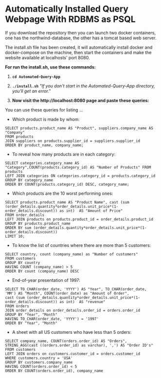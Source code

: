 # Automatically Installed Query Webpage With RDBMS as PSQL

If you download the repository then you can launch two docker containers, one has the northwind-database, the other has a tomcat based web server.

The install.sh file has been created, it will automatically install docker and docker-compose on the machine, 
then start the containers and make the website available at localhosts' port 8080.

**For run the install.sh, use these commands:**

1. **```cd Automated-Query-App```**


2. **```./install.sh```** *"If you don't start in the Automated-Query-App directory, you'll get an error."*

3. **Now visit the http://localhost:8080 page and paste these queries:**

You can use these queries for listing ...

- Which product is made by whom:

```
SELECT products.product_name AS "Product", suppliers.company_name AS "Company"
FROM products
JOIN suppliers on products.supplier_id = suppliers.supplier_id
ORDER BY product_name, company_name;
```
- To reveal how many products are in each category:

```
SELECT categories.category_name AS "Category",COUNT(products.category_id) AS "Number of Products" FROM products
LEFT JOIN categories ON categories.category_id = products.category_id
GROUP BY category_name
ORDER BY COUNT(products.category_id) DESC, category_name;
```
- Which products are the 10 worst performing ones:
```
SELECT products.product_name AS "Product Name", cast (sum (order_details.quantity*order_details.unit_price*(1-order_details.discount)) as int)  AS "Amount of Price"
FROM order_details
LEFT JOIN products on products.product_id = order_details.product_id
GROUP BY products.product_name
ORDER BY sum (order_details.quantity*order_details.unit_price*(1-order_details.discount))
LIMIT 10;
```
- To know the list of countries where there are more than 5 customers:
```     
SELECT country, count (company_name) as "Number of customers"
FROM customers
GROUP BY country
HAVING COUNT (company_name) > 5
ORDER BY count (company_name) DESC
```
- End-of-year presentation of 1997:
```
SELECT TO_CHAR(order_date, 'YYYY') AS "Year", TO_CHAR(order_date, 'MM') AS "Month", COUNT(order_date) as "Amount of Order",
cast (sum (order_details.quantity*order_details.unit_price*(1-order_details.discount)) as int)  AS "revenue"
FROM orders
JOIN order_details on order_details.order_id = orders.order_id
GROUP BY "Year", "Month"
HAVING TO_CHAR(order_date, 'YYYY') = '1997'
ORDER BY "Year", "Month"
```
- A sheet with all US customers who have less than 5 orders:
```
SELECT company_name, COUNT(orders.order_id) AS "Orders", STRING_AGG(cast ((orders.order_id) as varchar), ',') AS "Order ID's"
FROM customers
LEFT JOIN orders on customers.customer_id = orders.customer_id
WHERE customers.country = 'USA'
GROUP BY customers.company_name
HAVING COUNT(orders.order_id) < 5
ORDER BY COUNT(orders.order_id), company_name
```
